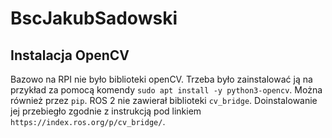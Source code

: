 # BscJakubSadowski

## Instalacja OpenCV

Bazowo na RPI nie było biblioteki openCV. Trzeba było zainstalować ją na przykład za pomocą komendy `sudo apt install -y python3-opencv`.  Można również przez `pip`. ROS 2 nie zawierał biblioteki `cv_bridge`. Doinstalowanie jej przebiegło zgodnie z instrukcją pod linkiem `https://index.ros.org/p/cv_bridge/`.